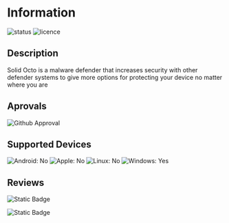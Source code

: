 # Information
![status](https://img.shields.io/badge/Status-Work%20In%20Progress-yellow)
![licence](https://img.shields.io/badge/Licence-Inactive-red?label=Licence&labelColor=Inactive)
## Description
Solid Octo is a malware defender that increases security with other defender systems to give more options for protecting your device no matter where you are
## Aprovals
![Github Approval](https://img.shields.io/badge/Github-Thanks%20for%20all%20of%20the%20work%20your%20putting%20into%20this%20to%20help%20other%20people%20out%20there-yellow?style=social&logo=github)
## Supported Devices
![Android: No](https://img.shields.io/badge/AndroidOS-Not%20Supported-red?style=flat&logo=android)
![Apple: No](https://img.shields.io/badge/iOS-Not%20Supported-red?style=flat&logo=apple)
![Linux: No](https://img.shields.io/badge/LinuxOS-Not%20Supported-red?style=flat&logo=linux)
![Windows: Yes](https://img.shields.io/badge/MicrosoftOS-Supported-green?style=flat&logo=gitforwindows)
## Reviews
![Static Badge](https://img.shields.io/badge/(5)%20AVBelyy-What%20a%20game%20changer-white?style=social)

![Static Badge](https://img.shields.io/badge/(3)%20tangly1024-%E6%AD%A4%E4%BB%A4%E4%BA%BA%E9%9A%BE%E4%BB%A5%E7%BD%AE%E4%BF%A1%2C%E9%A1%BB%E9%A2%9D%E5%A4%96%E9%80%89%E9%A1%B9%E5%8A%9F%E8%83%BD%E3%80%82-white?style=social)
